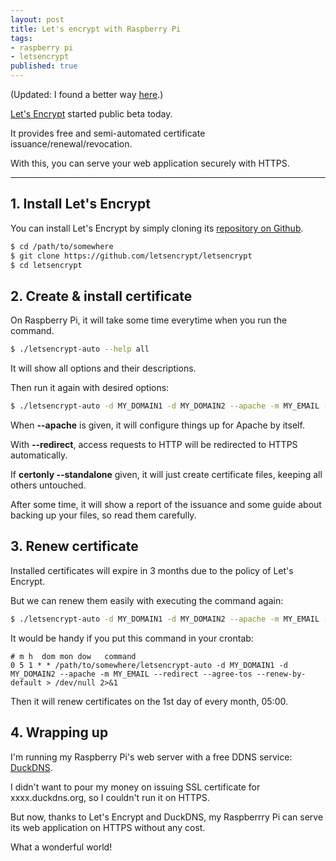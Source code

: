 ```yaml
---
layout: post
title: Let's encrypt with Raspberry Pi
tags:
- raspberry pi
- letsencrypt
published: true
---
```


(Updated: I found a better way [here](http://blog.meinside.pe.kr/Lets-Encrypt-with-ACME-Client-Utilities/).)

[Let's Encrypt](https://letsencrypt.org/) started public beta today.

It provides free and semi-automated certificate issuance/renewal/revocation.

With this, you can serve your web application securely with HTTPS.

----

## 1. Install Let's Encrypt

You can install Let's Encrypt by simply cloning its [repository on Github](https://github.com/letsencrypt/letsencrypt).

```bash
$ cd /path/to/somewhere
$ git clone https://github.com/letsencrypt/letsencrypt
$ cd letsencrypt
```

## 2. Create & install certificate

On Raspberry Pi, it will take some time everytime when you run the command.

```bash
$ ./letsencrypt-auto --help all
```

It will show all options and their descriptions.

Then run it again with desired options:

```bash
$ ./letsencrypt-auto -d MY_DOMAIN1 -d MY_DOMAIN2 --apache -m MY_EMAIL --redirect --agree-tos
```

When **--apache** is given, it will configure things up for Apache by itself.

With **--redirect**, access requests to HTTP will be redirected to HTTPS automatically.

If **certonly --standalone** given, it will just create certificate files, keeping all others untouched.

After some time, it will show a report of the issuance and some guide about backing up your files, so read them carefully.

## 3. Renew certificate

Installed certificates will expire in 3 months due to the policy of Let's Encrypt.

But we can renew them easily with executing the command again:

```bash
$ ./letsencrypt-auto -d MY_DOMAIN1 -d MY_DOMAIN2 --apache -m MY_EMAIL --redirect --agree-tos --renew-by-default
```

It would be handy if you put this command in your crontab:

```
# m h  dom mon dow   command
0 5 1 * * /path/to/somewhere/letsencrypt-auto -d MY_DOMAIN1 -d MY_DOMAIN2 --apache -m MY_EMAIL --redirect --agree-tos --renew-by-default > /dev/null 2>&1
```

Then it will renew certificates on the 1st day of every month, 05:00.

## 4. Wrapping up

I'm running my Raspberry Pi's web server with a free DDNS service: [DuckDNS](http://www.duckdns.org/).

I didn't want to pour my money on issuing SSL certificate for xxxx.duckdns.org, so I couldn't run it on HTTPS.

But now, thanks to Let's Encrypt and DuckDNS, my Raspberrry Pi can serve its web application on HTTPS without any cost.

What a wonderful world!

